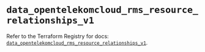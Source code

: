 # `data_opentelekomcloud_rms_resource_relationships_v1`

Refer to the Terraform Registry for docs: [`data_opentelekomcloud_rms_resource_relationships_v1`](https://registry.terraform.io/providers/opentelekomcloud/opentelekomcloud/1.36.50/docs/data-sources/rms_resource_relationships_v1).
